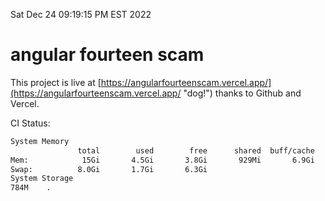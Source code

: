 Sat Dec 24 09:19:15 PM EST 2022

# angular fourteen scam


This project is live at [https://angularfourteenscam.vercel.app/](https://angularfourteenscam.vercel.app/ "dog!") thanks to Github and Vercel.

CI Status: 

```bash
System Memory
               total        used        free      shared  buff/cache   available
Mem:            15Gi       4.5Gi       3.8Gi       929Mi       6.9Gi       9.5Gi
Swap:          8.0Gi       1.7Gi       6.3Gi
System Storage
784M	.
```
